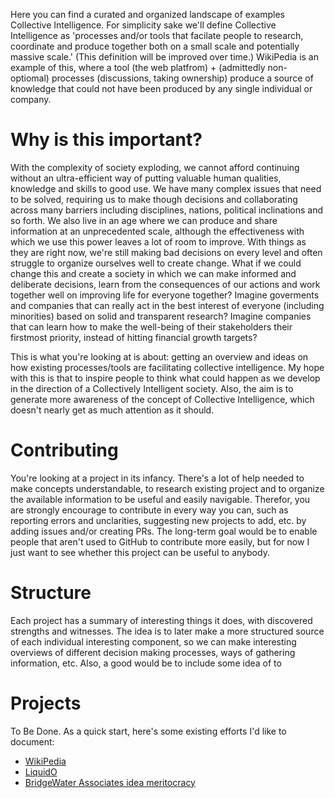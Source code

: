 Here you can find a curated and organized landscape of examples Collective Intelligence. For simplicity sake we'll define Collective Intelligence as 'processes and/or tools that facilate people to research, coordinate and produce together both on a small scale and potentially massive scale.' (This definition will be improved over time.) WikiPedia is an example of this, where a tool (the web platfrom) + (admittedly non-optiomal) processes (discussions, taking ownership) produce a source of knowledge that could not have been produced by any single individual or company.


Why is this important?
======================

With the complexity of society exploding, we cannot afford continuing without an ultra-efficient way of putting valuable human qualities, knowledge and skills to good use. We have many complex issues that need to be solved, requiring us to make though decisions and collaborating across many barriers including disciplines, nations, political inclinations and so forth. We also live in an age where we can produce and share information at an unprecedented scale, although the effectiveness with which we use this power leaves a lot of room to improve. With things as they are right now, we're still making bad decisions on every level and often struggle to organize ourselves well to create change. What if we could change this and create a society in which we can make informed and deliberate decisions, learn from the consequences of our actions and work together well on improving life for everyone together? Imagine goverments and companies that can really act in the best interest of everyone (including minorities) based on solid and transparent research? Imagine companies that can learn how to make the well-being of their stakeholders their firstmost priority, instead of hitting financial growth targets?

This is what you're looking at is about: getting an overview and ideas on how existing processes/tools are facilitating collective intelligence. My hope with this is that to inspire people to think what could happen as we develop in the direction of a Collectively Intelligent society. Also, the aim is to generate more awareness of the concept of Collective Intelligence, which doesn't nearly get as much attention as it should.


Contributing
============

You're looking at a project in its infancy. There's a lot of help needed to make concepts understandable, to research existing project and to organize the available information to be useful and easily navigable. Therefor, you are strongly encourage to contribute in every way you can, such as reporting errors and unclarities, suggesting new projects to add, etc. by adding issues and/or creating PRs. The long-term goal would be to enable people that aren't used to GitHub to contribute more easily, but for now I just want to see whether this project can be useful to anybody.


Structure
=========

Each project has a summary of interesting things it does, with discovered strengths and witnesses. The idea is to later make a more structured source of each individual interesting component, so we can make interesting overviews of different decision making processes, ways of gathering information, etc. Also, a good would be to include some idea of to 


Projects
========

To Be Done. As a quick start, here's some existing efforts I'd like to document:

- [WikiPedia](https://en.wikipedia.org/wiki/Wikipedia:Governance)
- [LiquidO](http://liquido.cocoonprojects.com/)
- [BridgeWater Associates idea meritocracy](https://www.ted.com/talks/ray_dalio_how_to_build_a_company_where_the_best_ideas_win?language=en)
